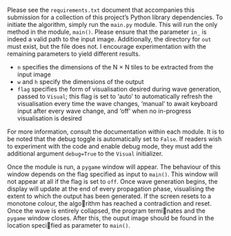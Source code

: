 Please see the `requirements.txt` document that accompanies this submission for a collection of this project’s Python library dependencies. To initiate the algorithm, simply run the `main.py` module. This will run the only method in the module, `main()`. Please ensure that the parameter `in_` is indeed a valid path to the input image. Additionally, the directory for `out` must exist, but the file does not. I encourage experimentation with the remaining parameters to yield different results.

- `n` specifies the dimensions of the N × N tiles to be extracted from the input image
- `w` and `h` specify the dimensions of the output
- `flag` specifies the form of visualisation desired during wave generation, passed to `Visual`; this flag is set to ‘auto’ to automatically refresh the visualisation every time the wave changes, ‘manual’ to await keyboard input after every wave change, and ‘off’ when no in-progress visualisation is desired

For more information, consult the documentation within each module. It is to be noted that the debug toggle is automatically set to `False`. If readers wish to experiment with the code and enable debug mode, they must add the additional argument `debug=True` to the `Visual` initializer.

Once the module is run, a `pygame` window will appear. The behaviour of this window depends on
the flag specified as input to `main()`. This window will not appear at all if the flag is set to `off`. Once wave generation begins, the display will update at the end of every propagation phase, visualising the extent to which the output has been generated. If the screen resets to a monotone colour, the algorithm has reached a contradiction and reset. Once the wave is entirely collapsed, the program terminates and the `pygame` window closes. After this, the ouput image should be found in the location specified as parameter to `main()`.
